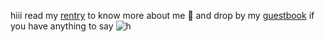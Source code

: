 hiii read my [rentry](https://rentry.co/antiholy) to know more about me 🍷 and drop by my [guestbook](https://alucard.123guestbook.com/#) if you have anything to say ![h](https://mikejima.crd.co/assets/images/gallery19/be4e14eb.gif?v=7f0bb6df)
